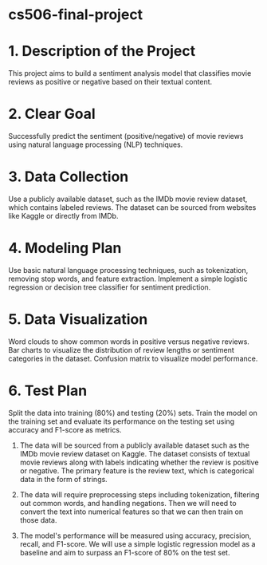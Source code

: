 # cs506-final-project

# 1. Description of the Project
This project aims to build a sentiment analysis model that classifies movie reviews as positive or negative based on their textual content.
# 2. Clear Goal
Successfully predict the sentiment (positive/negative) of movie reviews using natural language processing (NLP) techniques.
# 3. Data Collection
Use a publicly available dataset, such as the IMDb movie review dataset, which contains labeled reviews.
The dataset can be sourced from websites like Kaggle or directly from IMDb.
# 4. Modeling Plan
Use basic natural language processing techniques, such as tokenization, removing stop words, and feature extraction.
Implement a simple logistic regression or decision tree classifier for sentiment prediction.
# 5. Data Visualization
Word clouds to show common words in positive versus negative reviews.
Bar charts to visualize the distribution of review lengths or sentiment categories in the dataset.
Confusion matrix to visualize model performance.
# 6. Test Plan
Split the data into training (80%) and testing (20%) sets.
Train the model on the training set and evaluate its performance on the testing set using accuracy and F1-score as metrics.


1. The data will be sourced from a publicly available dataset such as the IMDb movie review dataset on Kaggle. The dataset consists of textual movie reviews along with labels indicating whether the review is positive or negative. The primary feature is the review text, which is categorical data in the form of strings.

2. The data will require preprocessing steps including tokenization, filtering out common words, and handling negations. Then we will need to convert the text into numerical features so that we can then train on those data.

3. The model's performance will be measured using accuracy, precision, recall, and F1-score. We will use a simple logistic regression model as a baseline and aim to surpass an F1-score of 80% on the test set.
